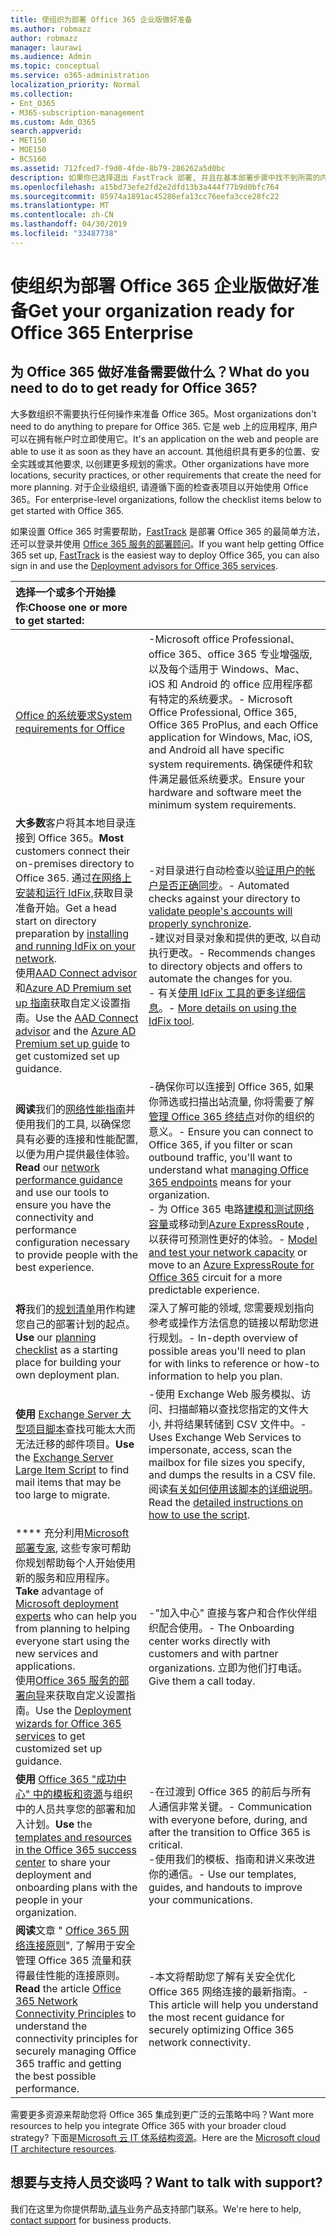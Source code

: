 ```yaml
---
title: 使组织为部署 Office 365 企业版做好准备
ms.author: robmazz
author: robmazz
manager: laurawi
ms.audience: Admin
ms.topic: conceptual
ms.service: o365-administration
localization_priority: Normal
ms.collection:
- Ent_O365
- M365-subscription-management
ms.custom: Adm_O365
search.appverid:
- MET150
- MOE150
- BCS160
ms.assetid: 712fced7-f9d0-4fde-8b79-286262a5d0bc
description: 如果你已选择退出 FastTrack 部署, 并且在基本部署步骤中找不到所需的内容, 则可以从这里开始。
ms.openlocfilehash: a15bd73efe2fd2e2dfd13b3a444f77b9d0bfc764
ms.sourcegitcommit: 85974a1891ac45286efa13cc76eefa3cce28fc22
ms.translationtype: MT
ms.contentlocale: zh-CN
ms.lasthandoff: 04/30/2019
ms.locfileid: "33487738"
---
```

# <a name="get-your-organization-ready-for-office-365-enterprise"></a><span data-ttu-id="4c5cf-103">使组织为部署 Office 365 企业版做好准备</span><span class="sxs-lookup"><span data-stu-id="4c5cf-103">Get your organization ready for Office 365 Enterprise</span></span>

## <a name="what-do-you-need-to-do-to-get-ready-for-office-365"></a><span data-ttu-id="4c5cf-104">为 Office 365 做好准备需要做什么？</span><span class="sxs-lookup"><span data-stu-id="4c5cf-104">What do you need to do to get ready for Office 365?</span></span>

<span data-ttu-id="4c5cf-105">大多数组织不需要执行任何操作来准备 Office 365。</span><span class="sxs-lookup"><span data-stu-id="4c5cf-105">Most organizations don't need to do anything to prepare for Office 365.</span></span> <span data-ttu-id="4c5cf-106">它是 web 上的应用程序, 用户可以在拥有帐户时立即使用它。</span><span class="sxs-lookup"><span data-stu-id="4c5cf-106">It's an application on the web and people are able to use it as soon as they have an account.</span></span> <span data-ttu-id="4c5cf-107">其他组织具有更多的位置、安全实践或其他要求, 以创建更多规划的需求。</span><span class="sxs-lookup"><span data-stu-id="4c5cf-107">Other organizations have more locations, security practices, or other requirements that create the need for more planning.</span></span> <span data-ttu-id="4c5cf-108">对于企业级组织, 请遵循下面的检查表项目以开始使用 Office 365。</span><span class="sxs-lookup"><span data-stu-id="4c5cf-108">For enterprise-level organizations, follow the checklist items below to get started with Office 365.</span></span>
  
<span data-ttu-id="4c5cf-109">如果设置 Office 365 时需要帮助，[FastTrack](https://fasttrack.microsoft.com/office) 是部署 Office 365 的最简单方法，还可以登录并使用 [Office 365 服务的部署顾问](deployment-advisors-for-office-365.md)。</span><span class="sxs-lookup"><span data-stu-id="4c5cf-109">If you want help getting Office 365 set up, [FastTrack](https://fasttrack.microsoft.com/office) is the easiest way to deploy Office 365, you can also sign in and use the [Deployment advisors for Office 365 services](deployment-advisors-for-office-365.md).</span></span>
  
|<span data-ttu-id="4c5cf-110">**选择一个或多个开始操作:**</span><span class="sxs-lookup"><span data-stu-id="4c5cf-110">**Choose one or more to get started:**</span></span>||
|:-----|:-----|
| [<span data-ttu-id="4c5cf-111">Office 的系统要求</span><span class="sxs-lookup"><span data-stu-id="4c5cf-111">System requirements for Office</span></span>](https://products.office.com/office-system-requirements) |<span data-ttu-id="4c5cf-112">-Microsoft office Professional、office 365、office 365 专业增强版, 以及每个适用于 Windows、Mac、iOS 和 Android 的 office 应用程序都有特定的系统要求。</span><span class="sxs-lookup"><span data-stu-id="4c5cf-112">- Microsoft Office Professional, Office 365, Office 365 ProPlus, and each Office application for Windows, Mac, iOS, and Android all have specific system requirements.</span></span> <span data-ttu-id="4c5cf-113">确保硬件和软件满足最低系统要求。</span><span class="sxs-lookup"><span data-stu-id="4c5cf-113">Ensure your hardware and software meet the minimum system requirements.</span></span>|
|<span data-ttu-id="4c5cf-114">**大多数**客户将其本地目录连接到 Office 365。</span><span class="sxs-lookup"><span data-stu-id="4c5cf-114">**Most** customers connect their on-premises directory to Office 365.</span></span> <span data-ttu-id="4c5cf-115">通过[在网络上安装和运行 IdFix,](https://www.microsoft.com/download/details.aspx?id=36832)获取目录准备开始。</span><span class="sxs-lookup"><span data-stu-id="4c5cf-115">Get a head start on directory preparation by [installing and running IdFix on your network](https://www.microsoft.com/download/details.aspx?id=36832).</span></span> <br> <span data-ttu-id="4c5cf-116">使用[AAD Connect advisor](https://aka.ms/aadconnectpwsync)和[Azure AD Premium set up 指南](https://aka.ms/aadpguidance)获取自定义设置指南。</span><span class="sxs-lookup"><span data-stu-id="4c5cf-116">Use the [AAD Connect advisor](https://aka.ms/aadconnectpwsync) and the [Azure AD Premium set up guide](https://aka.ms/aadpguidance) to get customized set up guidance.</span></span> <br> |<span data-ttu-id="4c5cf-117">-对目录进行自动检查以[验证用户的帐户是否正确同步](https://support.office.com/article/Prepare-to-provision-users-through-directory-synchronization-to-Office-365-01920974-9e6f-4331-a370-13aea4e82b3e)。</span><span class="sxs-lookup"><span data-stu-id="4c5cf-117">- Automated checks against your directory to [validate people's accounts will properly synchronize](https://support.office.com/article/Prepare-to-provision-users-through-directory-synchronization-to-Office-365-01920974-9e6f-4331-a370-13aea4e82b3e).</span></span> <br> <span data-ttu-id="4c5cf-118">-建议对目录对象和提供的更改, 以自动执行更改。</span><span class="sxs-lookup"><span data-stu-id="4c5cf-118">- Recommends changes to directory objects and offers to automate the changes for you.</span></span> <br> <span data-ttu-id="4c5cf-119">- 有关[使用 IdFix 工具的更多详细信息](prepare-directory-attributes-for-synch-with-idfix.md)。</span><span class="sxs-lookup"><span data-stu-id="4c5cf-119">- [More details on using the IdFix tool](prepare-directory-attributes-for-synch-with-idfix.md).</span></span> |
|<span data-ttu-id="4c5cf-120">**阅读**我们的[网络性能指南](https://aka.ms/tune)并使用我们的工具, 以确保您具有必要的连接和性能配置, 以便为用户提供最佳体验。</span><span class="sxs-lookup"><span data-stu-id="4c5cf-120">**Read** our [network performance guidance](https://aka.ms/tune) and use our tools to ensure you have the connectivity and performance configuration necessary to provide people with the best experience.</span></span>  <br> | <span data-ttu-id="4c5cf-121">-确保你可以连接到 Office 365, 如果你筛选或扫描出站流量, 你将需要了解[管理 Office 365 终结点](https://support.office.com/article/Managing-Office-365-endpoints-99cab9d4-ef59-4207-9f2b-3728eb46bf9a)对你的组织的意义。</span><span class="sxs-lookup"><span data-stu-id="4c5cf-121">- Ensure you can connect to Office 365, if you filter or scan outbound traffic, you'll want to understand what [managing Office 365 endpoints](https://support.office.com/article/Managing-Office-365-endpoints-99cab9d4-ef59-4207-9f2b-3728eb46bf9a) means for your organization.</span></span>  <br>  <span data-ttu-id="4c5cf-122">- 为 Office 365 电路[建模和测试网络容量](https://support.office.com/article/Network-and-migration-planning-for-Office-365-f5ee6c33-bcd7-4b0b-b0f8-dc1d9fb8d132)或移动到[Azure ExpressRoute](https://support.office.com/article/Azure-ExpressRoute-for-Office-365-6d2534a2-c19c-4a99-be5e-33a0cee5d3bd) , 以获得可预测性更好的体验。</span><span class="sxs-lookup"><span data-stu-id="4c5cf-122">- [Model and test your network capacity](https://support.office.com/article/Network-and-migration-planning-for-Office-365-f5ee6c33-bcd7-4b0b-b0f8-dc1d9fb8d132) or move to an [Azure ExpressRoute for Office 365](https://support.office.com/article/Azure-ExpressRoute-for-Office-365-6d2534a2-c19c-4a99-be5e-33a0cee5d3bd) circuit for a more predictable experience.</span></span>   |
|<span data-ttu-id="4c5cf-123">**将**我们的[规划清单](https://support.office.com/article/Deployment-planning-checklist-for-Office-365-5fa4f6ef-35ad-4840-91c1-4834df3df5a0)用作构建您自己的部署计划的起点。</span><span class="sxs-lookup"><span data-stu-id="4c5cf-123">**Use** our [planning checklist](https://support.office.com/article/Deployment-planning-checklist-for-Office-365-5fa4f6ef-35ad-4840-91c1-4834df3df5a0) as a starting place for building your own deployment plan.</span></span>  <br> | <span data-ttu-id="4c5cf-124">深入了解可能的领域, 您需要规划指向参考或操作方法信息的链接以帮助您进行规划。</span><span class="sxs-lookup"><span data-stu-id="4c5cf-124">- In-depth overview of possible areas you'll need to plan for with links to reference or how-to information to help you plan.</span></span> |
|<span data-ttu-id="4c5cf-125">**使用** [Exchange Server 大型项目脚本](https://gallery.technet.microsoft.com/Exchange-Server-Large-Item-b9546cc6)查找可能太大而无法迁移的邮件项目。</span><span class="sxs-lookup"><span data-stu-id="4c5cf-125">**Use** the [Exchange Server Large Item Script](https://gallery.technet.microsoft.com/Exchange-Server-Large-Item-b9546cc6) to find mail items that may be too large to migrate.</span></span>  <br> | <span data-ttu-id="4c5cf-126">-使用 Exchange Web 服务模拟、访问、扫描邮箱以查找您指定的文件大小, 并将结果转储到 CSV 文件中。</span><span class="sxs-lookup"><span data-stu-id="4c5cf-126">- Uses Exchange Web Services to impersonate, access, scan the mailbox for file sizes you specify, and dumps the results in a CSV file.</span></span> <span data-ttu-id="4c5cf-127">阅读[有关如何使用该脚本的详细说明](https://blogs.technet.com/b/mikehall/archive/2013/06/27/large-mail-item-script.aspx)。</span><span class="sxs-lookup"><span data-stu-id="4c5cf-127">Read the [detailed instructions on how to use the script](https://blogs.technet.com/b/mikehall/archive/2013/06/27/large-mail-item-script.aspx).</span></span> |
|<span data-ttu-id="4c5cf-128">\*\*\*\* 充分利用[Microsoft 部署专家](https://go.microsoft.com/fwlink/?LinkId=517115), 这些专家可帮助你规划帮助每个人开始使用新的服务和应用程序。</span><span class="sxs-lookup"><span data-stu-id="4c5cf-128">**Take** advantage of [Microsoft deployment experts](https://go.microsoft.com/fwlink/?LinkId=517115) who can help you from planning to helping everyone start using the new services and applications.</span></span>  <br> <span data-ttu-id="4c5cf-129">使用[Office 365 服务的部署向导](https://support.office.com/article/Deployment-wizards-for-Office-365-services-165f46e8-3533-4d76-be57-97f81ebd40f2)来获取自定义设置指南。</span><span class="sxs-lookup"><span data-stu-id="4c5cf-129">Use the [Deployment wizards for Office 365 services](https://support.office.com/article/Deployment-wizards-for-Office-365-services-165f46e8-3533-4d76-be57-97f81ebd40f2) to get customized set up guidance.</span></span>  <br> | <span data-ttu-id="4c5cf-130">-"加入中心" 直接与客户和合作伙伴组织配合使用。</span><span class="sxs-lookup"><span data-stu-id="4c5cf-130">- The Onboarding center works directly with customers and with partner organizations.</span></span> <span data-ttu-id="4c5cf-131">立即为他们打电话。</span><span class="sxs-lookup"><span data-stu-id="4c5cf-131">Give them a call today.</span></span> |
|<span data-ttu-id="4c5cf-132">**使用** [Office 365 "成功中心" 中的模板和资源](https://www.microsoft.com/fasttrack/resources)与组织中的人员共享您的部署和加入计划。</span><span class="sxs-lookup"><span data-stu-id="4c5cf-132">**Use** the [templates and resources in the Office 365 success center](https://www.microsoft.com/fasttrack/resources) to share your deployment and onboarding plans with the people in your organization.</span></span>  <br> | <span data-ttu-id="4c5cf-133">-在过渡到 Office 365 的前后与所有人通信非常关键。</span><span class="sxs-lookup"><span data-stu-id="4c5cf-133">- Communication with everyone before, during, and after the transition to Office 365 is critical.</span></span>  <br> <span data-ttu-id="4c5cf-134">-使用我们的模板、指南和讲义来改进你的通信。</span><span class="sxs-lookup"><span data-stu-id="4c5cf-134">- Use our templates, guides, and handouts to improve your communications.</span></span> |
|<span data-ttu-id="4c5cf-135">**阅读**文章 " [Office 365 网络连接原则](https://aka.ms/o365networkingprinciples)", 了解用于安全管理 Office 365 流量和获得最佳性能的连接原则。</span><span class="sxs-lookup"><span data-stu-id="4c5cf-135">**Read** the article [Office 365 Network Connectivity Principles](https://aka.ms/o365networkingprinciples) to understand the connectivity principles for securely managing Office 365 traffic and getting the best possible performance.</span></span>  <br> | <span data-ttu-id="4c5cf-136">-本文将帮助您了解有关安全优化 Office 365 网络连接的最新指南。</span><span class="sxs-lookup"><span data-stu-id="4c5cf-136">- This article will help you understand the most recent guidance for securely optimizing Office 365 network connectivity.</span></span> |
   
<span data-ttu-id="4c5cf-137">需要更多资源来帮助您将 Office 365 集成到更广泛的云策略中吗？</span><span class="sxs-lookup"><span data-stu-id="4c5cf-137">Want more resources to help you integrate Office 365 with your broader cloud strategy?</span></span> <span data-ttu-id="4c5cf-138">下面是[Microsoft 云 IT 体系结构资源](https://docs.microsoft.com/en-us/office365/enterprise/microsoft-cloud-it-architecture-resources)。</span><span class="sxs-lookup"><span data-stu-id="4c5cf-138">Here are the [Microsoft cloud IT architecture resources](https://docs.microsoft.com/en-us/office365/enterprise/microsoft-cloud-it-architecture-resources).</span></span>
  
## <a name="want-to-talk-with-support"></a><span data-ttu-id="4c5cf-139">想要与支持人员交谈吗？</span><span class="sxs-lookup"><span data-stu-id="4c5cf-139">Want to talk with support?</span></span>

<span data-ttu-id="4c5cf-140">我们在这里为你提供帮助,[请与](https://support.office.com/article/32a17ca7-6fa0-4870-8a8d-e25ba4ccfd4b)业务产品支持部门联系。</span><span class="sxs-lookup"><span data-stu-id="4c5cf-140">We're here to help, [contact support](https://support.office.com/article/32a17ca7-6fa0-4870-8a8d-e25ba4ccfd4b) for business products.</span></span>
